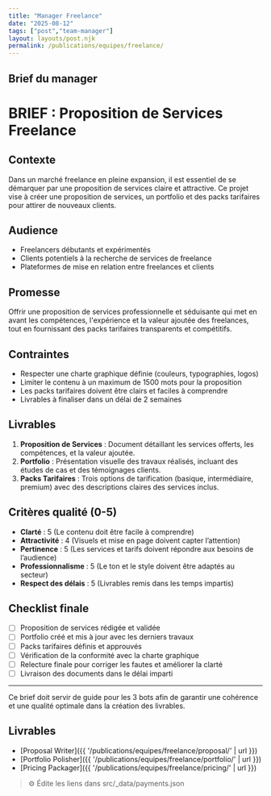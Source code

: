 ```yaml
---
title: "Manager Freelance"
date: "2025-08-12"
tags: ["post","team-manager"]
layout: layouts/post.njk
permalink: /publications/equipes/freelance/
---
```

## Brief du manager

# BRIEF : Proposition de Services Freelance

## Contexte
Dans un marché freelance en pleine expansion, il est essentiel de se démarquer par une proposition de services claire et attractive. Ce projet vise à créer une proposition de services, un portfolio et des packs tarifaires pour attirer de nouveaux clients.

## Audience
- Freelancers débutants et expérimentés
- Clients potentiels à la recherche de services de freelance
- Plateformes de mise en relation entre freelances et clients

## Promesse
Offrir une proposition de services professionnelle et séduisante qui met en avant les compétences, l'expérience et la valeur ajoutée des freelances, tout en fournissant des packs tarifaires transparents et compétitifs.

## Contraintes
- Respecter une charte graphique définie (couleurs, typographies, logos)
- Limiter le contenu à un maximum de 1500 mots pour la proposition
- Les packs tarifaires doivent être clairs et faciles à comprendre
- Livrables à finaliser dans un délai de 2 semaines

## Livrables
1. **Proposition de Services** : Document détaillant les services offerts, les compétences, et la valeur ajoutée.
2. **Portfolio** : Présentation visuelle des travaux réalisés, incluant des études de cas et des témoignages clients.
3. **Packs Tarifaires** : Trois options de tarification (basique, intermédiaire, premium) avec des descriptions claires des services inclus.

## Critères qualité (0-5)
- **Clarté** : 5 (Le contenu doit être facile à comprendre)
- **Attractivité** : 4 (Visuels et mise en page doivent capter l’attention)
- **Pertinence** : 5 (Les services et tarifs doivent répondre aux besoins de l’audience)
- **Professionnalisme** : 5 (Le ton et le style doivent être adaptés au secteur)
- **Respect des délais** : 5 (Livrables remis dans les temps impartis)

## Checklist finale
- [ ] Proposition de services rédigée et validée
- [ ] Portfolio créé et mis à jour avec les derniers travaux
- [ ] Packs tarifaires définis et approuvés
- [ ] Vérification de la conformité avec la charte graphique
- [ ] Relecture finale pour corriger les fautes et améliorer la clarté
- [ ] Livraison des documents dans le délai imparti

---

Ce brief doit servir de guide pour les 3 bots afin de garantir une cohérence et une qualité optimale dans la création des livrables.

## Livrables
- [Proposal Writer]({{ '/publications/equipes/freelance/proposal/' | url }})
- [Portfolio Polisher]({{ '/publications/equipes/freelance/portfolio/' | url }})
- [Pricing Packager]({{ '/publications/equipes/freelance/pricing/' | url }})

> ⚙️ Édite les liens dans src/_data/payments.json
